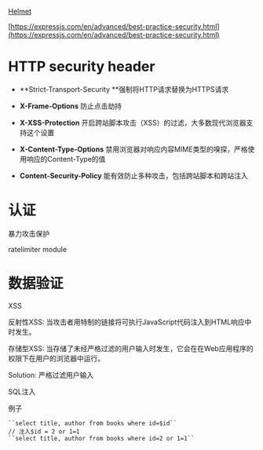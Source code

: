 [Helmet](https://helmetjs.github.io/)

[https://expressjs.com/en/advanced/best-practice-security.html](https://expressjs.com/en/advanced/best-practice-security.html)

# HTTP security header

* **Strict-Transport-Security **强制将HTTP请求替换为HTTPS请求

* **X-Frame-Options** 防止点击劫持

* **X-XSS-Protection** 开启跨站脚本攻击（XSS）的过滤，大多数现代浏览器支持这个设置

* **X-Content-Type-Options** 禁用浏览器对响应内容MIME类型的嗅探，严格使用响应的Content-Type的值

* **Content-Security-Policy** 能有效防止多种攻击，包括跨站脚本和跨站注入



# 认证

暴力攻击保护

ratelimiter module



# 数据验证

XSS

反射性XSS: 当攻击者用特制的链接将可执行JavaScript代码注入到HTML响应中时发生。

存储型XSS: 当存储了未经严格过滤的用户输入时发生，它会在在Web应用程序的权限下在用户的浏览器中运行。

Solution: 严格过滤用户输入



SQL注入

例子

    ``select title, author from books where id=$id``
    // 注入$id = 2 or 1=1
    ``select title, author from books where id=2 or 1=1``



